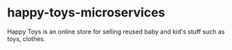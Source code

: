 # happy-toys-microservices

Happy Toys is an online store for selling reused baby and kid's stuff such as toys, clothes.
